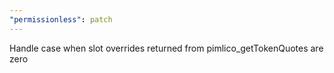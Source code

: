 ```yaml
---
"permissionless": patch
---
```


Handle case when slot overrides returned from pimlico_getTokenQuotes are zero

